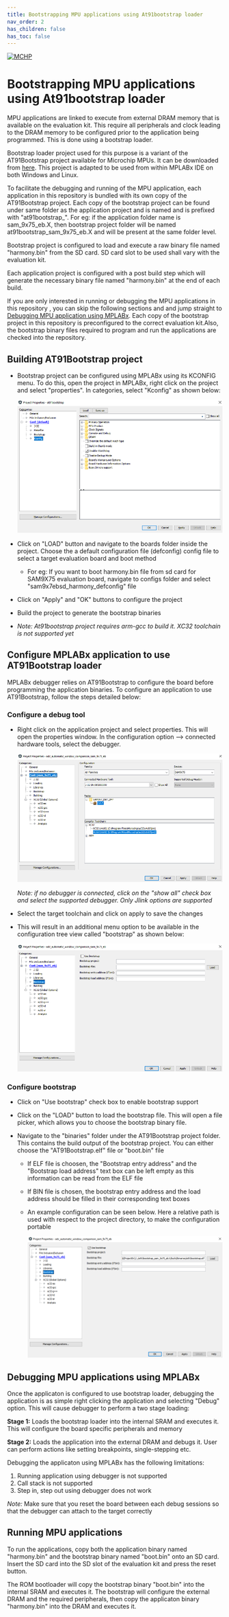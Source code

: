 ```yaml
---
title: Bootstrapping MPU applications using At91bootstrap loader
nav_order: 2
has_children: false
has_toc: false
---
```

[![MCHP](https://www.microchip.com/ResourcePackages/Microchip/assets/dist/images/logo.png)](https://www.microchip.com)

# Bootstrapping MPU applications using At91bootstrap loader

MPU applications are linked to execute from external DRAM memory that is available on the evaluation kit. This require all peripherals and clock leading to the DRAM memory to be configured prior to the application being programmed. This is done using a bootstrap loader.

Bootstrap loader project used for this purpose is a variant of the AT91Bootstrap project available for Microchip MPUs. It can be downloaded from [here](https://github.com/linux4sam/at91bootstrap/tree/at91bootstrap-3.x-mplabx). This project is adapted to be used from within MPLABx IDE on both Windows and Linux.

To facilitate the debugging and running of the MPU application, each application in this repository is bundled with its own copy of the AT91Bootstrap project. Each copy of the bootstrap project can be found under same folder as the application project and is named and is prefixed with "at91bootstrap_". For eg: if the application folder name is sam_9x75_eb.X, then bootstrap project folder will be named at91bootstrap_sam_9x75_eb.X and will be present at the same folder level.

Bootstrap project is configured to load and execute a raw binary file named "harmony.bin" from the SD card. SD card slot to be used shall vary with the evaluation kit.

Each application project is configured with a post build step which will generate the necessary binary file named "harmony.bin" at the end of each build.

If you are only interested in running or debugging the MPU applications in this repository , you can skip the following sections and  and jump straight to [Debugging MPU application using MPLABx](#debugging-mpu-applications-using-mplabx). Each copy of the bootstrap project in this repository is preconfigured to the correct evaluation kit.Also, the bootstrap binary files required to program and run the  applications are checked into the repository.

## Building AT91Bootstrap project

- Bootstrap project can be configured using MPLABx using its KCONFIG menu. To do this, open the project in MPLABx, right click on the project and select  "properties". In categories, select "Kconfig" as shown below:

    ![kconfig](images/kconfig.png)

- Click on "LOAD" button and navigate to the boards folder inside the project. Choose the a  default configuration file (defconfig) config file to select a target evaluation board and boot method
  - For eg: If you want to boot harmony.bin file from sd card for SAM9X75 evaluation board, navigate to configs folder and select "sam9x7ebsd_harmony_defconfig" file

- Click on "Apply" and "OK" buttons to configure the project

- Build the project to generate the bootstrap binaries

- *Note: At91bootstrap project requires arm-gcc to build it. XC32 toolchain is not supported yet*

## Configure MPLABx application to use AT91Bootstrap loader

MPLABx debugger relies on AT91Bootstrap to configure the board before programming the application binaries. To configure an application to use AT91Bootstrap, follow the steps detailed below:

### Configure a debug tool

- Right click on the application project and select properties. This will open the properties window. In the configuration option --> connected hardware tools, select the debugger.

    ![select_debugger](images/select_debug.png)

    *Note: if no debugger is connected, click on the "show all" check box and select the supported debugger. Only Jlink options are supported*

- Select the target toolchain and click on apply to save the changes

- This will result in an additional menu option to be available in the configuration tree view called "bootstrap" as shown below:

    ![show_bootstrap](images/debug_bootstrap.png)

### Configure bootstrap

- Click on "Use bootstrap" check box to enable bootstrap support

- Click on the "LOAD" button to load the bootstrap file. This will open a file picker, which allows you to choose the bootstrap binary file.

- Navigate to the "binaries" folder under the AT91Bootstrap project folder. This contains the build output of the  bootstrap project. You can either choose the "AT91Bootstrap.elf" file or "boot.bin" file
  - If ELF file is choosen, the "Bootstrap entry address" and the "Bootstrap load address" text box can be left empty as this information can be read from the ELF file
  - If BIN file is chosen, the bootstrap entry address and the load address should be filled in their corresponding text boxes
  - An example configuration can be seen below. Here a relative path is used with respect to the project directory, to make the configuration portable

      ![configured_bootstrap](images/configured_bootstrap.png)

## Debugging MPU applications using MPLABx

Once the applicaton is configured to use bootstrap loader, debugging the application is as simple right clicking the application and selecting "Debug" option. This will cause debugger to perform a two stage loading:

**Stage 1:** Loads the bootstrap loader into the internal SRAM and executes it. This will configure the board specific peripherals and memory

**Stage 2:** Loads the application into the external DRAM and debugs it. User can perform actions like setting breakpoints, single-stepping etc.

Debugging the applicaton using MPLABx has the following limitations:

1. Running application using debugger is not supported
2. Call stack is not supported
3. Step in, step out using debugger does not work

*Note:* Make sure that you reset the board between each debug sessions so that the debugger can attach to the target correctly

## Running MPU applications

To run the applications, copy both the application binary named "harmony.bin" and the bootstrap binary named "boot.bin" onto an SD card. Insert the SD card into the SD slot of the evaluation kit and press the reset button.

The ROM bootloader will copy the bootstrap binary "boot.bin" into the internal SRAM and executes it. The bootstrap will configure the external DRAM and the required peripherals, then copy the applicaton binary "harmony.bin" into the DRAM and executes it.
